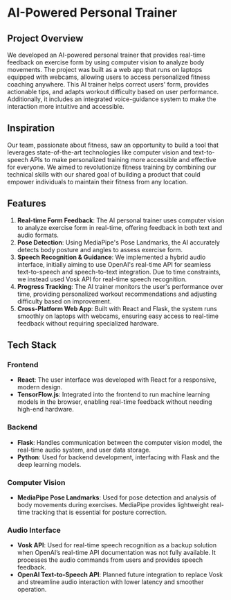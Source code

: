# AI-Powered Personal Trainer

## Project Overview
We developed an AI-powered personal trainer that provides real-time feedback on exercise form by using computer vision to analyze body movements. The project was built as a web app that runs on laptops equipped with webcams, allowing users to access personalized fitness coaching anywhere. This AI trainer helps correct users' form, provides actionable tips, and adapts workout difficulty based on user performance. Additionally, it includes an integrated voice-guidance system to make the interaction more intuitive and accessible.

## Inspiration
Our team, passionate about fitness, saw an opportunity to build a tool that leverages state-of-the-art technologies like computer vision and text-to-speech APIs to make personalized training more accessible and effective for everyone. We aimed to revolutionize fitness training by combining our technical skills with our shared goal of building a product that could empower individuals to maintain their fitness from any location.

## Features
1. **Real-time Form Feedback**: The AI personal trainer uses computer vision to analyze exercise form in real-time, offering feedback in both text and audio formats.
2. **Pose Detection**: Using MediaPipe's Pose Landmarks, the AI accurately detects body posture and angles to assess exercise form.
3. **Speech Recognition & Guidance**: We implemented a hybrid audio interface, initially aiming to use OpenAI's real-time API for seamless text-to-speech and speech-to-text integration. Due to time constraints, we instead used Vosk API for real-time speech recognition.
4. **Progress Tracking**: The AI trainer monitors the user's performance over time, providing personalized workout recommendations and adjusting difficulty based on improvement.
5. **Cross-Platform Web App**: Built with React and Flask, the system runs smoothly on laptops with webcams, ensuring easy access to real-time feedback without requiring specialized hardware.

## Tech Stack

### Frontend
- **React**: The user interface was developed with React for a responsive, modern design.
- **TensorFlow.js**: Integrated into the frontend to run machine learning models in the browser, enabling real-time feedback without needing high-end hardware.

### Backend
- **Flask**: Handles communication between the computer vision model, the real-time audio system, and user data storage.
- **Python**: Used for backend development, interfacing with Flask and the deep learning models.

### Computer Vision
- **MediaPipe Pose Landmarks**: Used for pose detection and analysis of body movements during exercises. MediaPipe provides lightweight real-time tracking that is essential for posture correction.
  
### Audio Interface
- **Vosk API**: Used for real-time speech recognition as a backup solution when OpenAI’s real-time API documentation was not fully available. It processes the audio commands from users and provides speech feedback.
- **OpenAI Text-to-Speech API**: Planned future integration to replace Vosk and streamline audio interaction with lower latency and smoother operation.
  

